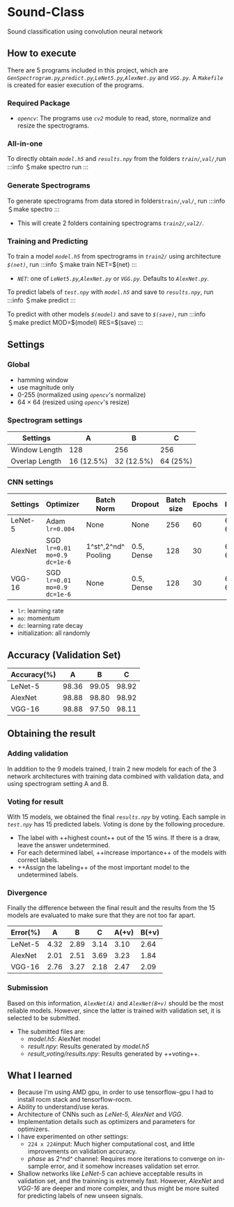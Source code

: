 # Sound-Class
Sound classification using convolution neural network

## How to execute
There are 5 programs included in this project, which are *`GenSpectrogram.py`,`predict.py`,`LeNet5.py`,`AlexNet.py`* and *`VGG.py`.*
A *`Makefile`* is created for easier execution of the programs.
### Required Package
- *`opencv`*: The programs use *`cv2`* module to read, store, normalize and resize the spectrograms.

### All-in-one
To directly obtain *`model.h5`* and *`results.npy`* from the folders *`train/`,`val/`*,run
:::info
＄make spectro run
:::
### Generate Spectrograms
To generate spectrograms from data stored in folders`train/`,`val/`, run
:::info
＄make spectro
:::
- This will create 2 folders containing spectrograms *`train2/`,`val2/`.*

### Training and Predicting
To train a model *`model.h5`* from spectrograms in *`train2/`* using architecture *`$(net)`*, run
:::info
＄make train NET=$(net)
:::
- *`NET`*: one of *`LeNet5.py`,`AlexNet.py`* or *`VGG.py`.* Defaults to *`AlexNet.py`.*

To predict labels of *`test.npy`* with *`model.h5`* and save to *`results.npy`*, run
:::info
＄make predict
:::

To predict with other models *`$(model)`* and save to *`$(save)`*, run
:::info
＄make predict MOD=\$(model) RES=$(save)
:::


## Settings
### Global
- hamming window
- use magnitude only
- 0-255 (normalized using *`opencv`*'s normalize)
- 64 $\times$ 64 (resized using *`opencv`*'s resize)

### Spectrogram settings

|  Settings | A  | B  | C  |
|---|---|---|---|
|  Window Length | 128  | 256  | 256 |
|  Overlap Length | 16 (12.5%)  | 32 (12.5%) | 64 (25%)  |

### CNN settings

|  Settings | Optimizer | Batch Norm | Dropout |  Batch size | Epochs | Input  | Output | 
|---|---|---|---|---|---|---|---|
|  LeNet-5 | Adam  `lr=0.004`  | None  | None | 256  |60|64 $\times$ 64|20|
|  AlexNet | SGD `lr=0.01` `mo=0.9` `dc=1e-6` | 1^st^,2^nd^ Pooling  | 0.5, Dense |128  |30|64 $\times$ 64|20|
|  VGG-16 | SGD `lr=0.01` `mo=0.9` `dc=1e-6` | None  | 0.5, Dense |128  |30|64 $\times$ 64|20|

- `lr`: learning rate
- `mo`: momentum
- `dc`: learning rate decay
- initialization: all randomly

## Accuracy (Validation Set)

|  Accuracy(%) | A  | B  | C  |
|---|---|---|---|
|  LeNet-5 | 98.36  | 99.05  | 98.92  |
|  AlexNet | 98.88  | 98.80  | 98.92  |
|  VGG-16 | 98.88  | 97.50  | 98.11  |

## Obtaining the result
### Adding validation
In addition to the 9 models trained, I train 2 new models for each of the 3 network architectures with training data combined with validation data, and using spectrogram setting A and B.

### Voting for result
With 15 models, we obtained the final *`results.npy`* by voting. Each sample in *`test.npy`* has 15 predicted labels. Voting is done by the following procedure.
- The label with ++highest count++ out of the 15 wins. If there is a draw, leave the answer undetermined. 
- For each determined label, ++increase importance++ of the models with correct labels.
- ++Assign the labeling++ of the most important model to the undetermined labels.

### Divergence
Finally the difference between the final result and the results from the 15 models are evaluated to make sure that they are not too far apart. 

|  Error(%) | A  | B  | C  | A(+v)  | B(+v)  |
|---|---|---|---|---|---|
|  LeNet-5 | 4.32  | 2.89  | 3.14  |3.10|2.64|
|  AlexNet | 2.01  | 2.51  | 3.69  |3.23|1.84| 
|  VGG-16 | 2.76|3.27|2.18|2.47|2.09|

### Submission
Based on this information, *`AlexNet(A)`* and *`AlexNet(B+v)`* should be the most reliable models. However, since the latter is trained with validation set, it is selected to be submitted.
- The submitted files are:
    * *model.h5*: AlexNet model
    * *result.npy*: Results generated by *model.h5*
    * *result_voting/results.npy*: Results generated by ++voting++.

## What I learned
- Because I'm using AMD gpu, in order to use tensorflow-gpu I had to install rocm stack and tensorflow-rocm.
- Ability to understand/use keras.
- Architecture of CNNs such as *LeNet-5, AlexNet* and *VGG*.
- Implementation details such as optimizers and parameters for optimizers.
- I have experimented on other settings:
    * `224 x 224`input: Much higher computational cost, and little improvements on validation accuracy. 
    * *phase* as 2^nd^ channel: Requires more iterations to converge on in-sample error, and it somehow increases validation set error.
- Shallow networks like *LeNet-5* can achieve acceptable results in validation set, and the trainning is extremely fast. However, *AlexNet* and *VGG-16* are deeper and more complex, and thus might be more suited for predicting labels of new unseen signals. 

